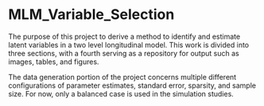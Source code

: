 # MLM_Variable_Selection
The purpose of this project to derive a method to identify and estimate latent variables in a two level longitudinal model.  This work is divided into three sections, with a fourth serving as a repository for output such as images, tables, and figures.

The data generation portion of the project concerns multiple different configurations of parameter estimates, standard error, sparsity, and sample size.  For now, only a balanced case is used in the simulation studies.

